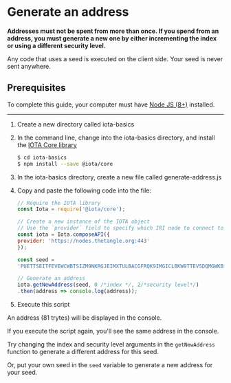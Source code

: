 # Generate an address

**Addresses must not be spent from more than once. If you spend from an address, you must generate a new one by either incrementing the index or using a different security level.**

Any code that uses a seed is executed on the client side. Your seed is never sent anywhere.

## Prerequisites

To complete this guide, your computer must have [Node JS (8+)](https://nodejs.org/en/) installed.

---

1. Create a new directory called iota-basics
2. In the command line, change into the iota-basics directory, and install the [IOTA Core library](https://github.com/iotaledger/iota.js/tree/next/packages/core)

    ```bash
    $ cd iota-basics
    $ npm install --save @iota/core
    ```
3. In the iota-basics directory, create a new file called generate-address.js
4. Copy and paste the following code into the file:

    ```javascript
    // Require the IOTA library
    const Iota = require('@iota/core');

    // Create a new instance of the IOTA object
    // Use the `provider` field to specify which IRI node to connect to
    const iota = Iota.composeAPI({
    provider: 'https://nodes.thetangle.org:443'
    });

    const seed =
    'PUETTSEITFEVEWCWBTSIZM9NKRGJEIMXTULBACGFRQK9IMGICLBKW9TTEVSDQMGWKBXPVCBMMCXWMNPDX';

    // Generate an address
    iota.getNewAddress(seed, 0 /*index */, 2/*security level*/)
    .then(address => console.log(address));
    ```

5. Execute this script

An address (81 trytes) will be displayed in the console.

If you execute the script again, you'll see the same address in the console.

Try changing the index and security level arguments in the `getNewAddress` function to generate a different address for this seed.

Or, put your own seed in the `seed` variable to generate a new address for your seed.